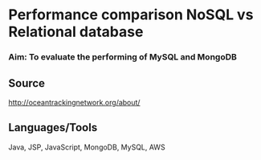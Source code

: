 # Performance comparison NoSQL vs Relational database

### Aim: To evaluate the performing of MySQL and MongoDB 

## Source
http://oceantrackingnetwork.org/about/

## Languages/Tools
Java, JSP, JavaScript, MongoDB, MySQL, AWS


